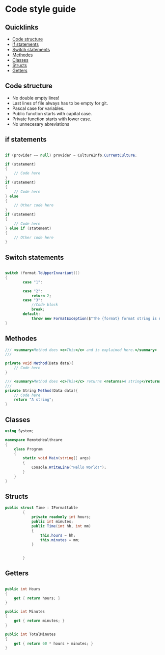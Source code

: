 # Code style guide

## Quicklinks

* [Code structure](#Code-structure)
* [if statements](#if-statements)
* [Switch statements](#Switch-statements)
* [Methodes](#Methodes)
* [Classes](#Classes)
* [Structs](#Structs)
* [Getters](#Getters)

## Code structure

- No double empty lines!
- Last lines of file always has to be empty for git.
- Pascal case for variables.
- Public function starts with capital case.
- Private function starts with lower case.
- No unnecesary abreviations

## if statements 

```cs

if (provider == null) provider = CultureInfo.CurrentCulture;

if (statement) 
{
    // Code here
}
if (statement) 
{
    // Code here
} else 
{
    // Other code here
}
if (statement) 
{
    // Code here
} else if (statement)
{
    // Other code here
}
```

## Switch statements

```cs

switch (format.ToUpperInvariant())
{
        case "1":

        case "2":
            return 2;
        case "3":
            //Code block
            break;
        default:
            throw new FormatException($"The {format} format string is not supported.");
}
```

## Methodes

```cs
/// <summary>Method does <c>This</c> and is explained here.</summary>
///

private void Method(Data data){
    // Code here
}

/// <summary>Method does <c>This</c> returns <returns>A string</returns> and is explained here.</summary>
///
private String Method(Data data){
    // Code here
    return "A string";
}
```

## Classes

```cs
using System;

namespace RemoteHealthcare
{
    class Program
    {
        static void Main(string[] args)
        {
            Console.WriteLine("Hello World!");
        }
    }
}
```

## Structs

```cs
public struct Time : IFormattable
        {
            private readonly int hours;
            public int minutes;
            public Time(int hh, int mm)
            {
                this.hours = hh;
                this.minutes = mm;
            }

          
        }

```
## Getters

```cs

public int Hours
{
    get { return hours; }
}

public int Minutes
{
    get { return minutes; }
}

public int TotalMinutes
{
    get { return 60 * hours + minutes; }
}

       

```
